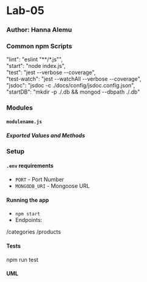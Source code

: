 # Lab-05

### Author: Hanna Alemu

### Common npm Scripts
 "lint": "eslint \"**/*.js\"",  
   "start": "node index.js",  
   "test": "jest --verbose --coverage",  
   "test-watch": "jest --watchAll --verbose --coverage",  
   "jsdoc": "jsdoc -c ./docs/config/jsdoc.config.json",  
   "startDB": "mkdir -p ./.db && mongod --dbpath ./.db"

### Modules
#### `modulename.js`
##### Exported Values and Methods


### Setup
#### `.env` requirements
* `PORT` - Port Number
* `MONGODB_URI` - Mongoose URL

#### Running the app
* `npm start`
* Endpoints: 

/categories
/products

#### Tests
npm run test

#### UML
